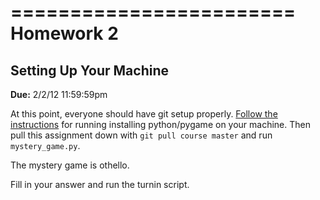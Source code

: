 ========================
Homework 2 
========================
Setting Up Your Machine
------------------------

**Due:** 2/2/12 11:59:59pm

At this point, everyone should have git setup properly. [Follow the instructions](https://github.com/HampshireCS/CS112-Spring2012/wiki/Instructions) for running installing python/pygame on your machine. Then pull this assignment down with `git pull course master` and run `mystery_game.py`.


The mystery game is othello.


Fill in your answer and run the turnin script.

